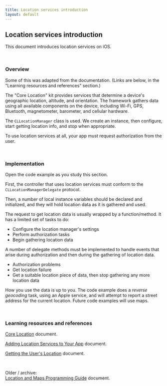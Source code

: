 ```yaml
---
title: Location services introduction
layout: default
---
```


## Location services introduction

This document introduces location services on iOS. 

<br>

### Overview

Some of this was adapted from the documentation. (Links are below, in the "Learning resources and references" section.)

The "Core Location" kit provides services that determine a device's geographic location, altitude, and orientation. The framework gathers data using all available components on the device, including Wi-Fi, GPS, Bluetooth, magnetometer, barometer, and cellular hardware. 

The `CLLocationManager` class is used. We create an instance, then configure, start getting location info, and stop when appropriate. 

To use location services at all, your app must request authorization from the user. 

<br>

### Implementation

Open the code example as you study this section. 

First, the controller that uses location services must conform to the `CLLocationManagerDelegate` protocol. 

Then, a number of local instance variables should be declared and initialized, and they will hold location data as it is gathered and used. 

The request to get location data is usually wrapped by a function/method. It has a limited set of tasks to do:
* Configure the location manager's settings 
* Perform authorization tasks 
* Begin gathering location data

A number of delegate methods must be implemented to handle events that arise during authorization and then during the gathering of location data. 
* Authorization problems
* Get location failure
* Get a suitable location piece of data, then stop gathering any more location data 

How you use the data is up to you. The code example does a *reverse geocoding* task, using an Apple service, and will attempt to report a street address for the current location. Future code examples will use maps. 

<br>

### Learning resources and references

[Core Location](https://developer.apple.com/documentation/corelocation) document. 

[Adding Location Services to Your App](https://developer.apple.com/documentation/corelocation/adding_location_services_to_your_app) document. 

[Getting the User's Location](https://developer.apple.com/documentation/corelocation/getting_the_user_s_location) document. 

<br>

Older / archive:  
[Location and Maps Programming Guide](https://developer.apple.com/library/archive/documentation/UserExperience/Conceptual/LocationAwarenessPG/Introduction/Introduction.html#//apple_ref/doc/uid/TP40009497) document. 

<br>
